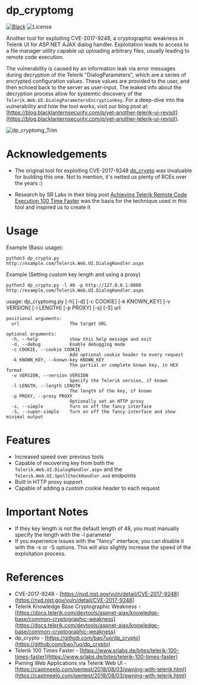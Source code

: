 # dp_cryptomg

[![Black](https://img.shields.io/badge/code%20style-black-000000.svg)](https://github.com/psf/black)
![License](https://img.shields.io/badge/license-GPLv3-FF8400.svg)

Another tool for exploiting CVE-2017-9248, a cryptographic weakness in Telerik UI for ASP.NET AJAX dialog handler. Exploitation leads to access to a file manager utility capable up uploading arbitrary files, usually leading to remote code execution.

The vulnerability is caused by an information leak via error messages during decryption of the Telerik "DialogParameters", which are a series of encrypted configuration values. These values are provided to the user, and then echoed back to the server as user-input. The leaked info about the decryption process allow for systemtic discovery of the `Telerik.Web.UI.DialogParametersEncryptionKey`. For a deep-dive into the vulnerability and how the tool works, visit our blog post at: [https://blog.blacklanternsecurity.com/p/yet-another-telerik-ui-revisit](https://blog.blacklanternsecurity.com/p/yet-another-telerik-ui-revisit).

![dp_cryptomg_Trim](https://user-images.githubusercontent.com/24899338/193930865-20e6ac1e-fdeb-4435-8415-fda74e2ade05.gif)

# Acknowledgements

* The original tool for exploiting CVE-2017-9248 [dp_crypto](https://github.com/bao7uo/dp_crypto) was invaluable for building this one. Not to mention, it's netted us plenty of RCEs over the years :)

* Research by SR Labs in their blog post [Achieving Telerik Remote Code Execution 100 Time Faster](https://www.srlabs.de/bites/telerik-100-times-faster) was the basis for the technique used in this tool and inspired us to create it

# Usage

Example (Basic usage):


```
python3 dp_crypto.py http://example.com/Telerik.Web.UI.DialogHandler.aspx
```
Example (Setting custom key length and using a proxy)

```
python3 dp_crypto.py -l 40 -p http://127.0.0.1:8080  http://example.com/Telerik.Web.UI.DialogHandler.aspx
```

usage: dp_cryptomg.py [-h] [-d] [-c COOKIE] [-k KNOWN_KEY] [-v VERSION] [-l LENGTH] [-p PROXY] [-s] [-S] url

```
positional arguments:
  url                   The target URL

optional arguments:
  -h, --help            show this help message and exit
  -d, --debug           Enable debugging mode
  -c COOKIE, --cookie COOKIE
                        Add optional cookie header to every request
  -k KNOWN_KEY, --known-key KNOWN_KEY
                        The partial or complete known key, in HEX format
  -v VERSION, --version VERSION
                        Specify the Telerik version, if known
  -l LENGTH, --length LENGTH
                        The length of the key, if known
  -p PROXY, --proxy PROXY
                        Optionally set an HTTP proxy
  -s, --simple          Turn on off the fancy interface
  -S, --super-simple    Turn on off the fancy interface and show minimal output
```

# Features
- Increased speed over previous tools
- Capable of recovering key from both the `Telerik.Web.UI.DialogHandler.aspx` and the `Telerik.Web.UI.SpellCheckHandler.axd` endpoints
- Built in HTTP proxy support
- Capable of adding a custom cookie header to each request

# Important Notes
- If they key length is not the default length of 48, you must manually specify the length with the -l parameter
- If you experience issues with the "fancy" interface, you can disable it with the -s or -S options. This will also slightly increase the speed of the exploitation process.

# References

- CVE-2017-9248 - [https://nvd.nist.gov/vuln/detail/CVE-2017-9248](https://nvd.nist.gov/vuln/detail/CVE-2017-9248)
- Telerik Knowledge Base Cryptographic Weakness - [https://docs.telerik.com/devtools/aspnet-ajax/knowledge-base/common-cryptographic-weakness](https://docs.telerik.com/devtools/aspnet-ajax/knowledge-base/common-cryptographic-weakness)
- dp_crypto - [https://github.com/bao7uo/dp_crypto](https://github.com/bao7uo/dp_crypto)
- Telerik 100 Times Faster - [https://www.srlabs.de/bites/telerik-100-times-faster](https://www.srlabs.de/bites/telerik-100-times-faster)
- Pwning Web Applications via Telerik Web UI - [https://captmeelo.com/pentest/2018/08/03/pwning-with-telerik.html](https://captmeelo.com/pentest/2018/08/03/pwning-with-telerik.html)
